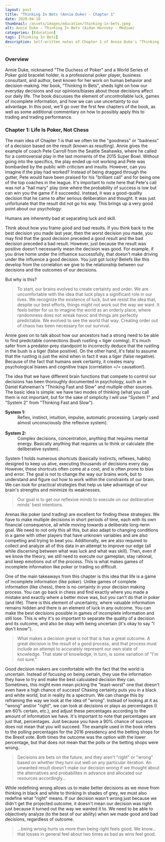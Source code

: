 ```yaml
---
layout: post
title: "Thinking In Bets (Annie Duke) - Chapter 1"
date: 2020-04-10
thumbnail: /assets/images/education/thinking-in-bets.jpeg
alt: Annie Duke - Thinking In Bets (Aidan Hornsby - Medium)
categories: [Education]
tags: [Thinking In Bets]
description: Self-written notes of Chapter 1 of Annie Duke's "Thinking In Bets", as well as some included ideas on how to apply the content to trading performance.
---
```

<h3>Overview</h3>
Annie Duke, nicknamed "The Duchess of Poker" and a World Series of Poker gold bracelet holder, is a professional poker player, business consultant, and author, best known for her work on human behavior and decision-making. Her book, "Thinking In Bets", sheds light on how our everyday decisions and our opinions/biases about those decisions affect our daily life. The book discusses the element of uncontrollable luck, games of incomplete information, and how we can use uncertainty to our advantage. In this post, we'll go over the first few chapters of the book, as well as some additional commentary on how to possibly apply this to trading and trading performance.

<h3>Chapter 1: Life Is Poker, Not Chess</h3>
The main idea of Chapter 1 is that we often tie the "goodness" or "badness" of a decision based on the result (known as resulting). Annie gives the example of coach Pete Carroll from the Seattle Seahawks, where he called for a controversial play in the last moments of the 2015 Super Bowl. Without going into the specifics, the play ended up not working and Pete was bombarded by the public with criticism and insults. However, can you imagine if the play had worked? Instead of being dragged through the gutter, Pete would have been praised for his "brilliant call" and for being one of the top coaches in the league. It's important to note here that Pete's call was not a "hail mary" play (one where the probability of success is low but can win you the game if it succeeds). Instead, it was a good-quality decision that he came to after serious deliberation and thought. It was just unfortunate that the result did not go his way. This brings up a very good point about our psychology:

Humans are inherently bad at separating luck and skill.

Think about how you frame good and bad results. If you think back to the best decision you made last year, then the worst decision you made, you may find that the good decision preceded a good result and the bad decision preceded a bad result. However, just because the result was positive doesn't necessarily mean the decision was good. For example, if you drive home under the influence successfully, that doesn't make driving under the influence a good decision. You just got lucky! Beliefs like this develop from the correlation we give to the relationship between our decisions and the outcomes of our decisions.

But why is this?

<blockquote>To start, our brains evolved to create certainty and order. We are uncomfortable with the idea that luck plays a significant role in our lives. We recognize the existence of luck, but we resist the idea that, despite our best efforts, things might not work out the way we want. It feels better for us to imagine the world as an orderly place, where randomness does not wreak havoc and things are perfectly predictable. We evolved to see the world that way. Creating order out of chaos has been necessary for our survival.</blockquote>

Annie goes on to talk about how our ancestors had a strong need to be able to find predictable connections (bush rustling = tiger coming). It's much safer from a predator-prey standpoint to incorrectly deduce that the rustling in the bush is a tiger (false positive). On the other hand, it's fatal to assume that the rustling is just the wind when in fact it was a tiger (false negative). Because of the fact that humans seek certainty, it creates many psychological biases and cognitive traps (correlation =/= causation!).

The idea that we have different brain functions that compete to control our decisions has been thoroughly documented in psychology, such as in Daniel Kahneman's "Thinking Fast and Slow" and multiple other sources. The basic idea is simple: we have two modes of thinking (what you call them is not important, but for the sake of simplicity I will use "System 1" and "System 2" from "Thinking Fast and Slow").

<dl>
<dt><b>
System 1:</b></dt><dd>Reflex, instinct, intuition, impulse, automatic processing. Largely used almost unconsciously (the reflexive system).</dd><br />


<dt><b>System 2:</b></dt><dd>Complex decisions, concentration, anything that requires mental energy. Basically anything that requires us to think or calculate (the deliberative system).</dd>
</dl>

System 1 holds numerous shortcuts (basically instincts, reflexes, habits) designed to keep us alive, executing thousands of decisions every day. However, these shortcuts often come at a cost, and is often prone to bias and error. The goal is not to change the way our brains work, but to understand and figure out how to work within the constraints of our brain. We can look for practical strategies that help us take advantage of our brain's strengths and minimize its weaknesses.  

<blockquote>Our goal is to get our reflexive minds to execute on our deliberative minds' best intentions.</blockquote>

Arenas like poker (and trading) are excellent for finding these strategies. We have to make multiple decisions in short periods of time, each with its own financial consequence, all while moving towards a deliberate long-term goal. We need to not only this all this, but also adapt to changing conditions in a game with other players that have unknown variables and are also competing and trying to beat you. Additionally, we are also required to collect and analyze all of this data in an attempt to improve our edge (all while discerning between what was luck and what was skill). Then, even if we know the theory, we still need to execute our gameplan, stay rational, and keep emotions out of the process. This is what makes games of incomplete information like poker or trading so difficult.

One of the main takeaways from this chapter is this idea that life is a game of incomplete information (like poker). Unlike games of complete information (like chess), there is no certainty in your decision making process. You can go back in chess and find exactly where you made a mistake and exactly where a better move was, but you can't do that in poker (and life). There is this element of uncertainty, where valuable information remains hidden and there is an element of luck in any outcome. You can make the best decisions possible in games of incomplete information and still lose. This is why it's so important to separate the quality of a decision and its outcome, and also be okay with being uncertain (it's okay to say "I don't know").  

<blockquote>What makes a decision great is not that is has a great outcome. A great decision is the result of a good process, and that process must include an attempt to accurately represent our own state of knowledge. That state of knowledge, in turn, is some variation of "I'm not sure."</blockquote>

Good decision makers are comfortable with the fact that the world is uncertain. Instead of focusing on being certain, they use the information they have to try and make the best calculated decision they can. Sometimes, this might even mean picking the "least-worst" one that doesn't even have a high chance of success! Chasing certainty puts you in a black and white world, but in reality its a spectrum. We can change this by reframing the way we look at the idea of "wrong". Instead of looking at it as "wrong" and/or "right", we can look at decisions or plays as percentages (I am 60% certain, etc.), and adjust these percentages according to the amount of information we have. It's important to note that percentages are just that, percentages. Just because you have a 90% chance of success does not mean that you will succeed. The example used in the book refers to the polling percentages for the 2016 presidency and the betting shops for the Brexit vote. Both times the outcome was the option with the lower percentage, but that does not mean that the polls or the betting shops were wrong.

<blockquote>Decisions are bets on the future, and they aren't "right" or "wrong" based on whether they turn out well on any particular iteration. An unwanted result doesn't make our decision wrong if we thought about the alternatives and probabilites in advance and allocated our resources accordingly...</blockquote>

While redefining wrong allows us to make better decisions as we move from thinking in black and white to thinking in shades of grey, we must also redefine what "right" means. If our decision wasn't wrong just because we didn't get the projected outcome, it doesn't mean our decision was right just because it turned out the way we wanted it to. We need to be able to objectively analyze (to the best of our ability) when we made good and bad decisions, regardless of outcome.

<blockquote>...being wrong hurts us more than being right feels good. We know... that losses in general feel about two times as bad as wins feel good.</blockquote>
